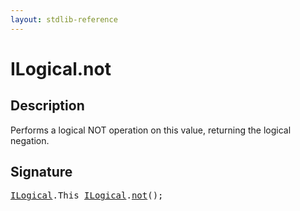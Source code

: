 ```yaml
---
layout: stdlib-reference
---
```


# ILogical\.not

## Description

Performs a logical NOT operation on this value, returning the logical negation.




## Signature 

<pre>
<a href="../interfaces/ilogical-01/index" class="code_type">ILogical</a>.<span class="code_keyword">This</span> <a href="../interfaces/ilogical-01/index" class="code_type">ILogical</a>.<a href="not">not</a>();

</pre>

